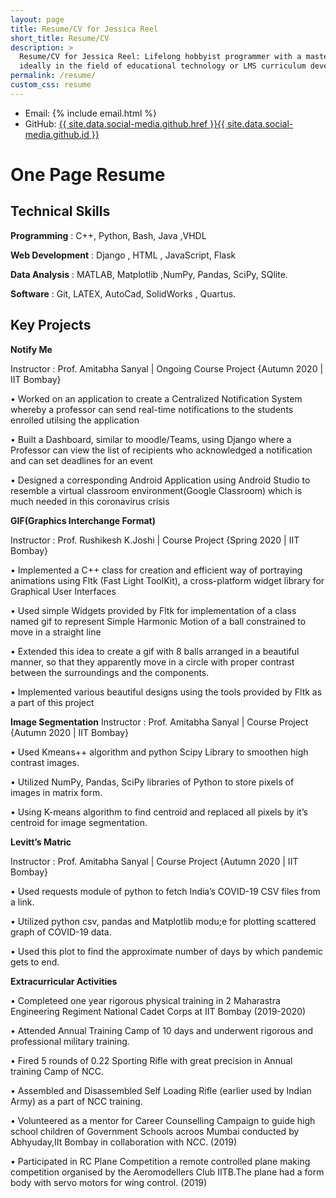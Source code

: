 ```yaml
---
layout: page
title: Resume/CV for Jessica Reel
short_title: Resume/CV
description: >
  Resume/CV for Jessica Reel: Lifelong hobbyist programmer with a master's degree in organic chemistry and passion for teaching seeks a position in software development,
  ideally in the field of educational technology or LMS curriculum development.
permalink: /resume/
custom_css: resume
---
```

- Email:  {% include email.html %}
- GitHub: <a href="{{ site.data.social-media.github.href }}{{ site.data.social-media.github.id }}">{{ site.data.social-media.github.href }}{{ site.data.social-media.github.id }}</a>

# One Page Resume 

## Technical Skills 

<strong>Programming</strong> :   C++, Python, Bash, Java ,VHDL

<strong>Web Development</strong>  : Django , HTML , JavaScript, Flask

<strong>Data Analysis</strong>  :  MATLAB, Matplotlib ,NumPy, Pandas, SciPy, SQlite.
 
<strong>Software</strong>  : Git, LATEX, AutoCad, SolidWorks , Quartus.

## Key Projects

<strong>Notify Me</strong>

Instructor : Prof. Amitabha Sanyal | Ongoing Course Project     {Autumn 2020 | IIT Bombay}

• Worked on an application to create a Centralized Notification System whereby a professor can send
real-time notifications to the students enrolled utilsing the application

• Built a Dashboard, similar to moodle/Teams, using Django where a Professor can view the list of recipients
who acknowledged a notification and can set deadlines for an event

• Designed a corresponding Android Application using Android Studio to resemble a virtual classroom
environment(Google Classroom) which is much needed in this coronavirus crisis

<strong> GIF(Graphics Interchange Format)</strong>

Instructor : Prof. Rushikesh K.Joshi | Course Project    {Spring 2020 | IIT Bombay}

• Implemented a C++ class for creation and efficient way of portraying animations using Fltk (Fast Light
ToolKit), a cross-platform widget library for Graphical User Interfaces

• Used simple Widgets provided by Fltk for implementation of a class named gif to represent Simple Harmonic
Motion of a ball constrained to move in a straight line

• Extended this idea to create a gif with 8 balls arranged in a beautiful manner, so that they apparently move
in a circle with proper contrast between the surroundings and the components.

• Implemented various beautiful designs using the tools provided by Fltk as a part of this project

<strong>Image Segmentation</strong> 
Instructor : Prof. Amitabha Sanyal | Course Project   {Autumn 2020 | IIT Bombay}

• Used Kmeans++ algorithm and python Scipy Library to smoothen high contrast images.

• Utilized NumPy, Pandas, SciPy libraries of Python to store pixels of images in matrix form.

• Using K-means algorithm to find centroid and replaced all pixels by it’s centroid for image segmentation.

<strong>Levitt’s Matric</strong>

Instructor : Prof. Amitabha Sanyal | Course Project    {Autumn 2020 | IIT Bombay}

• Used requests module of python to fetch India’s COVID-19 CSV files from a link.

• Utilized python csv, pandas and Matplotlib modu;e for plotting scattered graph of COVID-19 data.

• Used this plot to find the approximate number of days by which pandemic gets to end.

<strong>Extracurricular Activities</strong>

• Completeed one year rigorous physical training in 2 Maharastra Engineering Regiment National Cadet
Corps at IIT Bombay     (2019-2020)


• Attended Annual Training Camp of 10 days and underwent rigorous and professional military training.

• Fired 5 rounds of 0.22 Sporting Rifle with great precision in Annual training Camp of NCC.

• Assembled and Disassembled Self Loading Rifle (earlier used by Indian Army) as a part of NCC training.

• Volunteered as a mentor for Career Counselling Campaign to guide high school children of Government
Schools acroos Mumbai conducted by Abhyuday,IIt Bombay in collaboration with NCC.
(2019)

• Participated in RC Plane Competition a remote controlled plane making competition organised by the
Aeromodellers Club IITB.The plane had a form body with servo motors for wing control.
(2019)